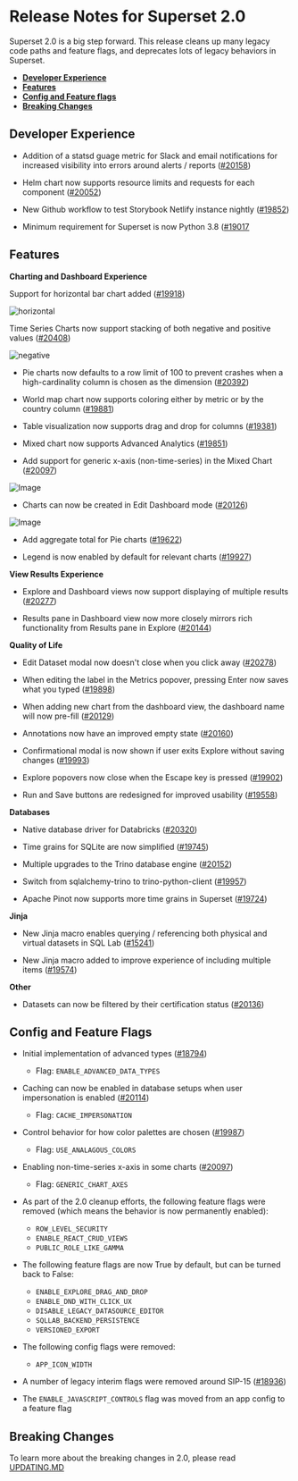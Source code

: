 <!--
Licensed to the Apache Software Foundation (ASF) under one
or more contributor license agreements.  See the NOTICE file
distributed with this work for additional information
regarding copyright ownership.  The ASF licenses this file
to you under the Apache License, Version 2.0 (the
"License"); you may not use this file except in compliance
with the License.  You may obtain a copy of the License at

  http://www.apache.org/licenses/LICENSE-2.0

Unless required by applicable law or agreed to in writing,
software distributed under the License is distributed on an
"AS IS" BASIS, WITHOUT WARRANTIES OR CONDITIONS OF ANY
KIND, either express or implied.  See the License for the
specific language governing permissions and limitations
under the License.
-->

# Release Notes for Superset 2.0

Superset 2.0 is a big step forward. This release cleans up many legacy code paths and feature flags, and deprecates lots of legacy behaviors in Superset.

- [**Developer Experience**](#developer-experience)
- [**Features**](#features)
- [**Config and Feature flags**](#config-and-feature-flags)
- [**Breaking Changes**](#breaking-changes)

## Developer Experience

- Addition of a statsd guage metric for Slack and email notifications for increased visibility into errors around alerts / reports ([#20158](https://github.com/apache/superset/pull/20158))

- Helm chart now supports resource limits and requests for each component ([#20052](https://github.com/apache/superset/pull/20052))

- New Github workflow to test Storybook Netlify instance nightly ([#19852](https://github.com/apache/superset/pull/19852))

- Minimum requirement for Superset is now Python 3.8 ([#19017](https://github.com/apache/superset/pull/19017)

## Features

**Charting and Dashboard Experience**

Support for horizontal bar chart added ([#19918](https://github.com/apache/superset/pull/19918))

![horizontal](https://user-images.githubusercontent.com/11830681/166248149-4946388a-5051-4d13-a516-50a81e9b5be3.png)

Time Series Charts now support stacking of both negative and positive values ([#20408](https://github.com/apache/superset/pull/20408))

![negative](https://user-images.githubusercontent.com/15073128/174057996-52255bfe-60c3-4727-be99-e328c124e439.png)

- Pie charts now defaults to a row limit of 100 to prevent crashes when a high-cardinality column is chosen as the dimension ([#20392](https://github.com/apache/superset/pull/20392))

- World map chart now supports coloring either by metric or by the country column ([#19881](https://github.com/apache/superset/pull/19881))

- Table visualization now supports drag and drop for columns ([#19381](https://github.com/apache/superset/pull/19381))

- Mixed chart now supports Advanced Analytics ([#19851](https://github.com/apache/superset/pull/19851))

- Add support for generic x-axis (non-time-series) in the Mixed Chart ([#20097](https://github.com/apache/superset/pull/20097))

![Image](https://user-images.githubusercontent.com/33317356/168807749-b021c04c-8902-4b4f-a7a4-f21544fb678e.png)

- Charts can now be created in Edit Dashboard mode ([#20126](https://github.com/apache/superset/pull/20126))

![Image](https://user-images.githubusercontent.com/15073128/169251205-2c0f36bb-17e0-4549-aa84-66a58a377603.png)

- Add aggregate total for Pie charts ([#19622](https://github.com/apache/superset/pull/19622))

- Legend is now enabled by default for relevant charts ([#19927](https://github.com/apache/superset/pull/19622))

**View Results Experience**

- Explore and Dashboard views now support displaying of multiple results ([#20277](https://github.com/apache/superset/pull/20277))

- Results pane in Dashboard view now more closely mirrors rich functionality from Results pane in Explore ([#20144](https://github.com/apache/superset/pull/20144))


**Quality of Life**

- Edit Dataset modal now doesn't close when you click away ([#20278](https://github.com/apache/superset/pull/20278))

- When editing the label in the Metrics popover, pressing Enter now saves what you typed ([#19898](https://github.com/apache/superset/pull/19898))

- When adding new chart from the dashboard view, the dashboard name will now pre-fill ([#20129](https://github.com/apache/superset/pull/20129))

- Annotations now have an improved empty state ([#20160](https://github.com/apache/superset/pull/20160))

- Confirmational modal is now shown if user exits Explore without saving changes ([#19993](https://github.com/apache/superset/pull/19993))

- Explore popovers now close when the Escape key is pressed ([#19902](https://github.com/apache/superset/pull/19902))

- Run and Save buttons are redesigned for improved usability ([#19558](https://github.com/apache/superset/pull/19558))

**Databases**

- Native database driver for Databricks ([#20320](https://github.com/apache/superset/pull/20320))

- Time grains for SQLite are now simplified ([#19745](https://github.com/apache/superset/pull/19745/files))

- Multiple upgrades to the Trino database engine ([#20152](https://github.com/apache/superset/pull/20152))

- Switch from sqlalchemy-trino to trino-python-client ([#19957](https://github.com/apache/superset/pull/19957))

- Apache Pinot now supports more time grains in Superset ([#19724](https://github.com/apache/superset/pull/19724))

**Jinja**

- New Jinja macro enables querying / referencing both physical and virtual datasets in SQL Lab ([#15241](https://github.com/apache/superset/pull/15241))

- New Jinja macro added to improve experience of including multiple items ([#19574](https://github.com/apache/superset/pull/19574))

**Other**

- Datasets can now be filtered by their certification status ([#20136](https://github.com/apache/superset/pull/20136))


## Config and Feature Flags

- Initial implementation of advanced types ([#18794](https://github.com/apache/superset/pull/18794))
	- Flag: `ENABLE_ADVANCED_DATA_TYPES`

- Caching can now be enabled in database setups when user impersonation is enabled ([#20114](https://github.com/apache/superset/pull/20114))
	- Flag: `CACHE_IMPERSONATION`

- Control behavior for how color palettes are chosen ([#19987](https://github.com/apache/superset/pull/19987))
	- Flag: `USE_ANALAGOUS_COLORS`

- Enabling non-time-series x-axis in some charts ([#20097](https://github.com/apache/superset/pull/20097))
	- Flag: `GENERIC_CHART_AXES`

- As part of the 2.0 cleanup efforts, the following feature flags were removed (which means the behavior is now permanently enabled):
	- `ROW_LEVEL_SECURITY`
	- `ENABLE_REACT_CRUD_VIEWS`
	- `PUBLIC_ROLE_LIKE_GAMMA`

- The following feature flags are now True by default, but can be turned back to False:
	- `ENABLE_EXPLORE_DRAG_AND_DROP`
	- `ENABLE_DND_WITH_CLICK_UX`
	- `DISABLE_LEGACY_DATASOURCE_EDITOR`
	- `SQLLAB_BACKEND_PERSISTENCE`
	- `VERSIONED_EXPORT`

- The following config flags were removed:
	- `APP_ICON_WIDTH`

- A number of legacy interim flags were removed around SIP-15 ([#18936](https://github.com/apache/superset/pull/18936))

- The `ENABLE_JAVASCRIPT_CONTROLS` flag was moved from an app config to a feature flag

## Breaking Changes

To learn more about the breaking changes in 2.0, please read [UPDATING.MD](https://github.com/apache/superset/blob/master/UPDATING.md)
